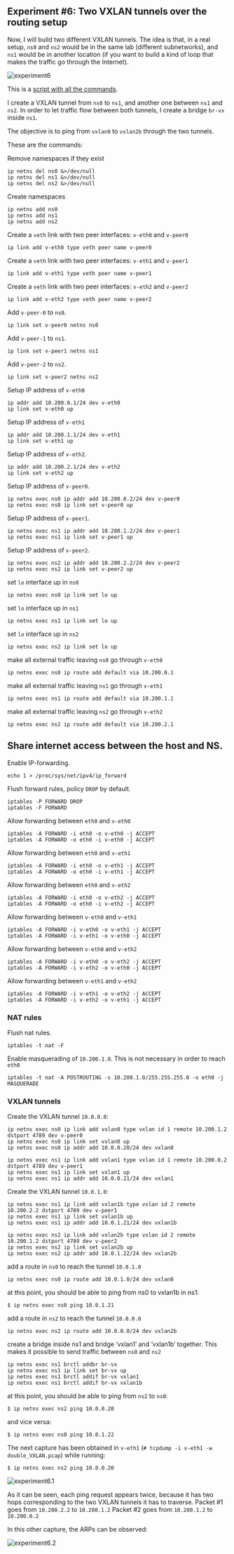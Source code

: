 ## Experiment #6: Two VXLAN tunnels over the routing setup

Now, I will build two different VXLAN tunnels. The idea is that, in a real setup, `ns0` and `ns2` would be in the same lab (different subnetworks), and `ns1` would be in another location (if you want to build a kind of loop that makes the traffic go through the Internet).

![experiment6](https://github.com/josemariasaldana/VXLAN-network-in-a-PC/blob/main/experiment6.png)

This is a [script with all the commands](https://github.com/josemariasaldana/VXLAN-network-in-a-PC/blob/main/experiment6.sh).

I create a VXLAN tunnel from `ns0` to `ns1`, and another one between `ns1` and `ns2`. In order to let traffic flow between both tunnels, I create a bridge `br-vx` inside `ns1`.

The objective is to ping from `vxlan0` to `vxlan2b` through the two tunnels.

These are the commands:

Remove namespaces if they exist
```
ip netns del ns0 &>/dev/null
ip netns del ns1 &>/dev/null
ip netns del ns2 &>/dev/null
```

Create namespaces
```
ip netns add ns0
ip netns add ns1
ip netns add ns2
```

Create a `veth` link with two peer interfaces: `v-eth0` and `v-peer0`
```
ip link add v-eth0 type veth peer name v-peer0
```

Create a `veth` link with two peer interfaces: `v-eth1` and `v-peer1`
```
ip link add v-eth1 type veth peer name v-peer1
```

Create a `veth` link with two peer interfaces: `v-eth2` and `v-peer2`
```
ip link add v-eth2 type veth peer name v-peer2
```

Add `v-peer-0` to `ns0`.
```
ip link set v-peer0 netns ns0
```

Add `v-peer-1` to `ns1`.
```
ip link set v-peer1 netns ns1
```

Add `v-peer-2` to `ns2`.
```
ip link set v-peer2 netns ns2
```

Setup IP address of `v-eth0`
```
ip addr add 10.200.0.1/24 dev v-eth0
ip link set v-eth0 up
```

Setup IP address of `v-eth1`
```
ip addr add 10.200.1.1/24 dev v-eth1
ip link set v-eth1 up
```

Setup IP address of `v-eth2`.
```
ip addr add 10.200.2.1/24 dev v-eth2
ip link set v-eth2 up
```

Setup IP address of `v-peer0`.
```
ip netns exec ns0 ip addr add 10.200.0.2/24 dev v-peer0
ip netns exec ns0 ip link set v-peer0 up
```

Setup IP address of `v-peer1`.
```
ip netns exec ns1 ip addr add 10.200.1.2/24 dev v-peer1
ip netns exec ns1 ip link set v-peer1 up
```

Setup IP address of `v-peer2`.
```
ip netns exec ns2 ip addr add 10.200.2.2/24 dev v-peer2
ip netns exec ns2 ip link set v-peer2 up
```

set `lo` interface up in `ns0`
```
ip netns exec ns0 ip link set lo up
```

set `lo` interface up in `ns1`
```
ip netns exec ns1 ip link set lo up
```

set `lo` interface up in `ns2`
```
ip netns exec ns2 ip link set lo up
```

make all external traffic leaving `ns0` go through `v-eth0`
```
ip netns exec ns0 ip route add default via 10.200.0.1
```

make all external traffic leaving `ns1` go through `v-eth1`
```
ip netns exec ns1 ip route add default via 10.200.1.1
```

make all external traffic leaving `ns2` go through `v-eth2`
```
ip netns exec ns2 ip route add default via 10.200.2.1
```

## Share internet access between the host and NS.

Enable IP-forwarding.
```
echo 1 > /proc/sys/net/ipv4/ip_forward
```

Flush forward rules, policy `DROP` by default.
```
iptables -P FORWARD DROP
iptables -F FORWARD
```

Allow forwarding between `eth0` and `v-eth0`
```
iptables -A FORWARD -i eth0 -o v-eth0 -j ACCEPT
iptables -A FORWARD -o eth0 -i v-eth0 -j ACCEPT
```

Allow forwarding between `eth0` and `v-eth1`
```
iptables -A FORWARD -i eth0 -o v-eth1 -j ACCEPT
iptables -A FORWARD -o eth0 -i v-eth1 -j ACCEPT
```

Allow forwarding between `eth0` and `v-eth2`
```
iptables -A FORWARD -i eth0 -o v-eth2 -j ACCEPT
iptables -A FORWARD -o eth0 -i v-eth2 -j ACCEPT
```

Allow forwarding between `v-eth0` and `v-eth1`
```
iptables -A FORWARD -i v-eth0 -o v-eth1 -j ACCEPT
iptables -A FORWARD -i v-eth1 -o v-eth0 -j ACCEPT
```

Allow forwarding between `v-eth0` and `v-eth2`
```
iptables -A FORWARD -i v-eth0 -o v-eth2 -j ACCEPT
iptables -A FORWARD -i v-eth2 -o v-eth0 -j ACCEPT
```

Allow forwarding between `v-eth1` and `v-eth2`
```
iptables -A FORWARD -i v-eth1 -o v-eth2 -j ACCEPT
iptables -A FORWARD -i v-eth2 -o v-eth1 -j ACCEPT
```

### NAT rules
Flush nat rules.
```
iptables -t nat -F
```

Enable masquerading of `10.200.1.0`. This is not necessary in order to reach `eth0`
```
iptables -t nat -A POSTROUTING -s 10.200.1.0/255.255.255.0 -o eth0 -j MASQUERADE
```


### VXLAN tunnels

Create the VXLAN tunnel `10.0.0.0`:
```
ip netns exec ns0 ip link add vxlan0 type vxlan id 1 remote 10.200.1.2 dstport 4789 dev v-peer0
ip netns exec ns0 ip link set vxlan0 up
ip netns exec ns0 ip addr add 10.0.0.20/24 dev vxlan0

ip netns exec ns1 ip link add vxlan1 type vxlan id 1 remote 10.200.0.2 dstport 4789 dev v-peer1
ip netns exec ns1 ip link set vxlan1 up
ip netns exec ns1 ip addr add 10.0.0.21/24 dev vxlan1
```

Create the VXLAN tunnel `10.0.1.0`:
```
ip netns exec ns1 ip link add vxlan1b type vxlan id 2 remote 10.200.2.2 dstport 4789 dev v-peer1
ip netns exec ns1 ip link set vxlan1b up
ip netns exec ns1 ip addr add 10.0.1.21/24 dev vxlan1b

ip netns exec ns2 ip link add vxlan2b type vxlan id 2 remote 10.200.1.2 dstport 4789 dev v-peer2
ip netns exec ns2 ip link set vxlan2b up
ip netns exec ns2 ip addr add 10.0.1.22/24 dev vxlan2b
```

add a route in `ns0` to reach the tunnel `10.0.1.0`
```
ip netns exec ns0 ip route add 10.0.1.0/24 dev vxlan0
```

at this point, you should be able to ping from ns0 to vxlan1b in ns1:
```
$ ip netns exec ns0 ping 10.0.1.21
```

add a route in `ns2` to reach the tunnel `10.0.0.0`
```
ip netns exec ns2 ip route add 10.0.0.0/24 dev vxlan2b
```

create a bridge inside ns1 and bridge ‘vxlan1’ and ‘vxlan1b’ together. This makes it possible to send traffic between `ns0` and `ns2`
```
ip netns exec ns1 brctl addbr br-vx
ip netns exec ns1 ip link set br-vx up
ip netns exec ns1 brctl addif br-vx vxlan1
ip netns exec ns1 brctl addif br-vx vxlan1b
```

at this point, you should be able to ping from `ns2` to `ns0`:
```
$ ip netns exec ns2 ping 10.0.0.20
```

and vice versa:
```
$ ip netns exec ns0 ping 10.0.1.22
```

The next capture has been obtained in `v-eth1` (`# tcpdump -i v-eth1 -w double_VXLAN.pcap`) while running:
```
$ ip netns exec ns2 ping 10.0.0.20 
```

![experiment6.1](https://github.com/josemariasaldana/VXLAN-network-in-a-PC/blob/main/experiment6.1.png)

As it can be seen, each ping request appears twice, because it has two hops corresponding to the two VXLAN tunnels it has to traverse.
Packet #1 goes from `10.200.2.2` to `10.200.1.2`
Packet #2 goes from `10.200.1.2` to `10.200.0.2`
 
In this other capture, the ARPs can be observed:
 
![experiment6.2](https://github.com/josemariasaldana/VXLAN-network-in-a-PC/blob/main/experiment6.2.png)
